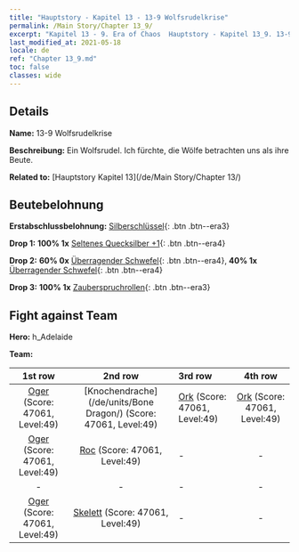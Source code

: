 ```yaml
---
title: "Hauptstory - Kapitel 13 - 13-9 Wolfsrudelkrise"
permalink: /Main Story/Chapter 13_9/
excerpt: "Kapitel 13 - 9. Era of Chaos  Hauptstory - Kapitel 13_9. 13-9 Wolfsrudelkrise"
last_modified_at: 2021-05-18
locale: de
ref: "Chapter 13_9.md"
toc: false
classes: wide
---
```


## Details

 **Name:** 13-9 Wolfsrudelkrise

 **Beschreibung:** Ein Wolfsrudel. Ich fürchte, die Wölfe betrachten uns als ihre Beute.

 **Related to:** [Hauptstory Kapitel 13](/de/Main Story/Chapter 13/)

## Beutebelohnung

 **Erstabschlussbelohnung:** [Silberschlüssel](/ItemsDE/con_693/){: .btn .btn--era3}

 **Drop 1:** **100% 1x** [Seltenes Quecksilber +1](/ItemsDE/mat_42/){: .btn .btn--era4}

 **Drop 2:** **60% 0x** [Überragender Schwefel](/ItemsDE/mat_36/){: .btn .btn--era4}, **40% 1x** [Überragender Schwefel](/ItemsDE/mat_36/){: .btn .btn--era4}

 **Drop 3:** **100% 1x** [Zauberspruchrollen](/ItemsDE/con_694/){: .btn .btn--era3}


## Fight against Team
 **Hero:** h_Adelaide

 **Team:**


  | 1st row | 2nd row | 3rd row | 4th row |
  |:----:|:----:|:----|:----:|
  | [Oger](/de/units/Ogre/) (Score: 47061, Level:49)  | [Knochendrache](/de/units/Bone Dragon/) (Score: 47061, Level:49)  | [Ork](/de/units/Orc/) (Score: 47061, Level:49)  | [Ork](/de/units/Orc/) (Score: 47061, Level:49)  |
  | [Oger](/de/units/Ogre/) (Score: 47061, Level:49)  | [Roc](/de/units/Roc/) (Score: 47061, Level:49)  | - | - |
  | - | - | - | - |
  | [Oger](/de/units/Ogre/) (Score: 47061, Level:49)  | [Skelett](/de/units/Skeleton/) (Score: 47061, Level:49)  | - | - |



